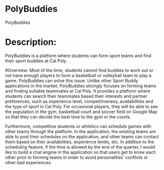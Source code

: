 # PolyBuddies

PolyBuddies

# Description:
PolyBuddies is a platform where students can form sport teams and find their sport
buddies at Cal Poly.

#Overview:
Most of the time, students cannot find buddies to work out or not have enough players to
form a basketball or volleyball team to play a game. PolyBuddies can solve this issue. Unlike
other Sport Buddy applications in the market, PolyBuddies strongly focuses on forming teams
and finding suitable teammates at Cal Poly. It provides a platform where students can search
their teammates based their interests and partner preferences, such as experience level,
competitiveness, availabilities and the type of sport in Cal Poly. For occasional players, they will
be able to see the population in the gym, basketball court and soccer field on Google Map so that
they can decide the best time to the gym or the courts.

Furthermore, competitive students or athletics can schedule games with other teams
through the platform. In the application, the existing teams are able to post their schedules on the
application, and other teams can contact them based on their availabilities, experience levels, etc.
In addition to the scheduling feature, if the time is allowed by the end of the quarter, I would like
to build a chat engine in the application so that users get to know each other prior to forming
teams in order to avoid personalities’ conflicts or other bad experiences.
